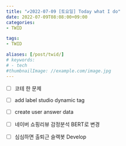 ```yaml
---
title: "✔2022-07-09 [토요일] Today what I do"
date: 2022-07-09T08:08:00+09:00
categories:
- TWID

tags:
- TWID

aliases: [/post/twid/]
# keywords:
# - tech
#thumbnailImage: //example.com/image.jpg
---
```

<!--more-->

- [ ] 코테 한 문제
- [ ] add label studio dynamic tag
- [ ] create user answer data
- [ ] 네이버 쇼핑리뷰 감정분석 BERT로 변경
- [ ] 심심하면 출퇴근 슬랙봇 Develop

